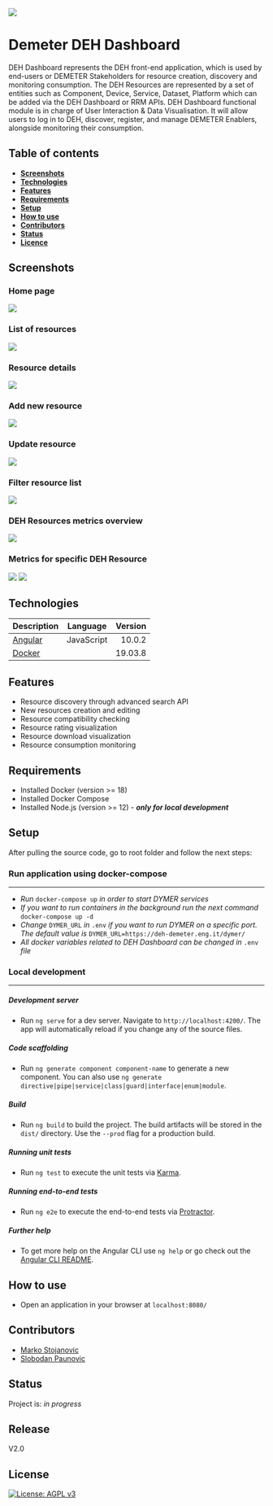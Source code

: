 ![](https://portal.ogc.org/files/?artifact_id=92076)
# Demeter DEH Dashboard

 

DEH Dashboard represents the DEH front-end application, which is used by end-users or DEMETER Stakeholders for resource creation, discovery and monitoring consumption. The DEH Resources are represented by a set of entities such as Component, Device, Service, Dataset, Platform which can be added via the DEH Dashboard or RRM APIs. 
DEH Dashboard functional module is in charge of User Interaction & Data Visualisation. It will allow users to log in to DEH, discover, register, and manage DEMETER Enablers, alongside monitoring their consumption.

 

## Table of contents
* [**Screenshots**](#screenshots)
* [**Technologies**](#technologies)
* [**Features**](#features)
* [**Requirements**](#requirements)
* [**Setup**](#setup)
* [**How to use**](#using)
* [**Contributors**](#contributors)
* [**Status**](#status)
* [**Licence**](#licence)

 

## Screenshots

### Home page
![](screenshots/home.png)

### List of resources
![](screenshots/list.png)

### Resource details
![](screenshots/details.png)

### Add new resource
![](screenshots/add_new.png)

### Update resource
![](screenshots/update.png)

### Filter resource list
![](screenshots/search.png)

### DEH Resources metrics overview
![](screenshots/metrics.png)

### Metrics for specific DEH Resource
![](screenshots/metrics_dash_1.png)
![](screenshots/metrics_dash_2.png)



 

## Technologies

 

| Description   | Language      | Version |
| ------------- |:-------------:| -------:|
| [Angular][1]  | JavaScript    | 10.0.2  |
| [Docker][2]   |               | 19.03.8 |

 


[1]: https://angular.io/
[2]: https://docs.docker.com/get-docker/

 

## Features

 

* Resource discovery through advanced search API
* New resources creation and editing
* Resource compatibility checking
* Resource rating visualization
* Resource download visualization
* Resource consumption monitoring

 

## Requirements

* Installed Docker (version >= 18) 
* Installed Docker Compose
* Installed Node.js (version >= 12) - **_only for local development_**

 

## Setup

 

After pulling the source code, go to root folder and follow the next steps:

 

### Run application using docker-compose
------

 
* _Run_ `docker-compose up` _in order to start DYMER services_
* _If you want to run containers in the background run the next command_ `docker-compose up -d`
* _Change_ `DYMER_URL` _in_ `.env` _if you want to run DYMER on a specific port. The default value is_ `DYMER_URL=https://deh-demeter.eng.it/dymer/
`
* _All docker variables related to DEH Dashboard can be changed in_ `.env` _file_

### Local development
------

 

##### Development server

 

* Run `ng serve` for a dev server. Navigate to `http://localhost:4200/`. The app will automatically reload if you change any of the source files.

 

##### Code scaffolding

 

* Run `ng generate component component-name` to generate a new component. You can also use `ng generate directive|pipe|service|class|guard|interface|enum|module`.

 

##### Build

 

* Run `ng build` to build the project. The build artifacts will be stored in the `dist/` directory. Use the `--prod` flag for a production build.

 

##### Running unit tests

 

* Run `ng test` to execute the unit tests via [Karma](https://karma-runner.github.io).

 

##### Running end-to-end tests
* Run `ng e2e` to execute the end-to-end tests via [Protractor](http://www.protractortest.org/).

 

##### Further help

 

* To get more help on the Angular CLI use `ng help` or go check out the [Angular CLI README](https://github.com/angular/angular-cli/blob/master/README.md).

 

## How to use

 

* Open an application in your browser at `localhost:8080/`

 

## Contributors

 

* [Marko Stojanovic](https://github.com/marest94) 
* [Slobodan Paunovic](https://github.com/slobodan82) 

 

## Status
Project is: _in progress_


## Release
V2.0

 

## License
<!--- If you're not sure which open license to use see https://choosealicense.com/--->
[![License: AGPL v3](https://img.shields.io/badge/License-AGPL%20v3-blue.svg)](https://www.gnu.org/licenses/agpl-3.0)
